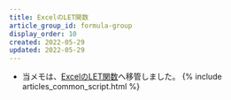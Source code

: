 ```yaml
---
title: ExcelのLET関数
article_group_id: formula-group
display_order: 10
created: 2022-05-29
updated: 2022-05-29
---
```

- 当メモは、[ExcelのLET関数](https://thinktwice.tech/it/excel/let_function_in_excel/)へ移管しました。
{% include articles_common_script.html %}
